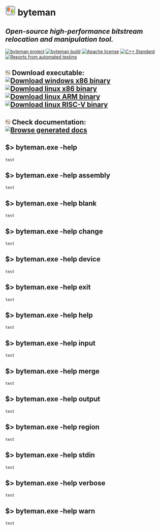 # ![byteman icon](./Resources/icon32.png) byteman
## *Open-source high-performance bitstream relocation and manipulation tool.*
[![byteman project](https://img.shields.io/badge/byteman-v1.2-blue)](https://github.com/FPGA-Research-Manchester/byteman)
[![byteman build](https://img.shields.io/badge/Build%20196-%E2%9C%94-green)](https://github.com/FPGA-Research-Manchester/byteman/commits/main)
[![Apache license](https://img.shields.io/github/license/FPGA-Research-Manchester/byteman)](https://opensource.org/licenses/Apache-2.0)
[![C++ Standard](https://img.shields.io/badge/C%2B%2B-14-green.svg)](https://en.wikipedia.org/wiki/C%2B%2B14)
[![Reports from automated testing](https://github.com/FPGA-Research-Manchester/byteman/actions/workflows/test.yml/badge.svg)](https://github.com/FPGA-Research-Manchester/byteman/actions/workflows/test.yml)

## ![byteman icon](./Resources/icon16.png) Download executable: [![Download windows x86 binary](https://github.com/FPGA-Research-Manchester/byteman/actions/workflows/releaseWindows.yml/badge.svg)](https://raw.githubusercontent.com/FPGA-Research-Manchester/byteman/main/Binaries/Windows-x86/byteman.exe) [![Download linux x86 binary](https://github.com/FPGA-Research-Manchester/byteman/actions/workflows/releaseLinux.yml/badge.svg)](https://raw.githubusercontent.com/FPGA-Research-Manchester/byteman/main/Binaries/Linux-x86/byteman) [![Download linux ARM binary](https://github.com/FPGA-Research-Manchester/byteman/actions/workflows/releaseLinuxARM.yml/badge.svg)](https://raw.githubusercontent.com/FPGA-Research-Manchester/byteman/main/Binaries/Linux-ARM/byteman) [![Download linux RISC-V binary](https://github.com/FPGA-Research-Manchester/byteman/actions/workflows/releaseLinuxRISCV.yml/badge.svg)](https://raw.githubusercontent.com/FPGA-Research-Manchester/byteman/main/Binaries/Linux-RISC-V/byteman)

## ![byteman icon](./Resources/icon16.png) Check documentation: [![Browse generated docs](https://github.com/FPGA-Research-Manchester/byteman/actions/workflows/generateDocs.yml/badge.svg)](https://FPGA-Research-Manchester.github.io/byteman/)


## $> byteman.exe -help
```
test
```


## $> byteman.exe -help assembly
```
test
```


## $> byteman.exe -help blank
```
test
```


## $> byteman.exe -help change
```
test
```


## $> byteman.exe -help device
```
test
```


## $> byteman.exe -help exit
```
test
```


## $> byteman.exe -help help
```
test
```


## $> byteman.exe -help input
```
test
```


## $> byteman.exe -help merge
```
test
```


## $> byteman.exe -help output
```
test
```


## $> byteman.exe -help region
```
test
```


## $> byteman.exe -help stdin
```
test
```


## $> byteman.exe -help verbose
```
test
```


## $> byteman.exe -help warn
```
test
```

